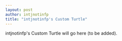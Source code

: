 ```yaml
---
layout: post
author: intjnotinfp
title: "intjnotinfp's Custom Turtle"
---
```


intjnotinfp's Custom Turtle will go here (to be added).
